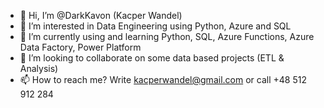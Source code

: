 - 👋 Hi, I’m @DarkKavon (Kacper Wandel)
- 👀 I’m interested in Data Engineering using Python, Azure and SQL
- 🌱 I’m currently using and learning Python, SQL, Azure Functions, Azure Data Factory, Power Platform
- 💞️ I’m looking to collaborate on some data based projects (ETL & Analysis)
- 📫 How to reach me? Write kacperwandel@gmail.com or call +48 512 912 284


